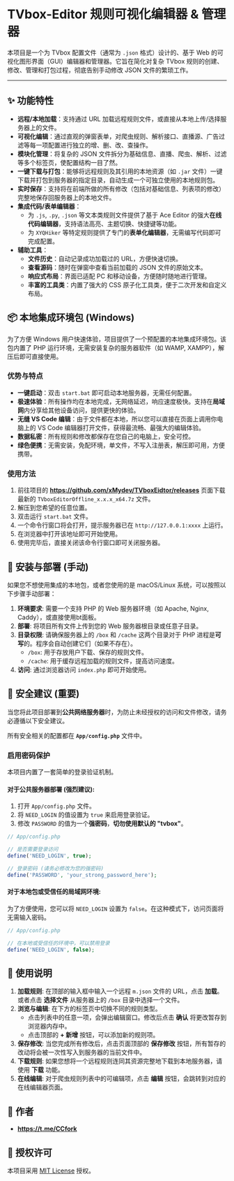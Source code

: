 # TVbox-Editor 规则可视化编辑器 & 管理器

本项目是一个为 TVbox 配置文件（通常为 `.json` 格式）设计的、基于 Web 的可视化图形界面（GUI）编辑器和管理器。它旨在简化对复杂 TVbox 规则的创建、修改、管理和打包过程，彻底告别手动修改 JSON 文件的繁琐工作。

---

## ✨ 功能特性

* **远程/本地加载**：支持通过 URL 加载远程规则文件，或直接从本地上传/选择服务器上的文件。
* **可视化编辑**：通过直观的弹窗表单，对爬虫规则、解析接口、直播源、广告过滤等每一项配置进行独立的增、删、改、查操作。
* **模块化管理**：将复杂的 JSON 文件拆分为基础信息、直播、爬虫、解析、过滤等多个标签页，使配置结构一目了然。
* **一键下载与打包**：能够将远程规则及其引用的本地资源（如 `.jar` 文件）一键下载并打包到服务器的指定目录，自动生成一个可独立使用的本地规则包。
* **实时保存**：支持将在前端所做的所有修改（包括对基础信息、列表项的修改）完整地保存回服务器上的本地文件。
* **集成代码/表单编辑器**：
    * 为 `.js`, `.py`, `.json` 等文本类规则文件提供了基于 Ace Editor 的强大**在线代码编辑器**，支持语法高亮、主题切换、快捷键等功能。
    * 为 `XYQHiker` 等特定规则提供了专门的**表单化编辑器**，无需编写代码即可完成配置。
* **辅助工具**：
    * **文件历史**：自动记录成功加载过的 URL，方便快速切换。
    * **查看源码**：随时在弹窗中查看当前加载的 JSON 文件的原始文本。
    * **响应式布局**：界面已适配 PC 和移动设备，方便随时随地进行管理。
    * **丰富的工具类**：内置了强大的 CSS 原子化工具类，便于二次开发和自定义布局。

## 📦 本地集成环境包 (Windows)

为了方便 Windows 用户快速体验，项目提供了一个预配置的本地集成环境包。该包内置了 PHP 运行环境，无需安装复杂的服务器软件（如 WAMP, XAMPP），解压后即可直接使用。

### 优势与特点

* **一键启动**：双击 `start.bat` 即可启动本地服务器，无需任何配置。
* **极速体验**：所有操作均在本地完成，无网络延迟，响应速度极快。支持在**局域网**内分享给其他设备访问，提供更快的体验。
* **无缝 VS Code 编辑**：由于文件都在本地，所以您可以直接在页面上调用你电脑上的 VS Code 编辑器打开文件，获得最流畅、最强大的编辑体验。
* **数据私密**：所有规则和修改都保存在您自己的电脑上，安全可控。
* **绿色便携**：无需安装，免配环境，单文件，不写入注册表，解压即可用，方便携带。

### 使用方法

1.  前往项目的 **https://github.com/xMydev/TVboxEidtor/releases** 页面下载最新的 `TVboxEditorOffline_x.x.x_x64.7z` 文件。
2.  解压到您希望的任意位置。
3.  双击运行 `start.bat` 文件。
4.  一个命令行窗口将会打开，提示服务器已在 `http://127.0.0.1:xxxx` 上运行。
5.  在浏览器中打开该地址即可开始使用。
6.  使用完毕后，直接关闭该命令行窗口即可关闭服务器。

## 🔧 安装与部署 (手动)

如果您不想使用集成的本地包，或者您使用的是 macOS/Linux 系统，可以按照以下步骤手动部署：

1.  **环境要求**: 需要一个支持 PHP 的 Web 服务器环境（如 Apache, Nginx, Caddy），或直接使用bt面板。
2.  **部署**: 将项目所有文件上传到您的 Web 服务器根目录或任意子目录。
3.  **目录权限**: 请确保服务器上的 `/box` 和 `/cache` 这两个目录对于 PHP 进程是**可写**的。程序会自动创建它们（如果不存在）。
    * `/box`: 用于存放用户下载、保存的规则文件。
    * `/cache`: 用于缓存远程加载的规则文件，提高访问速度。
4.  **访问**: 通过浏览器访问 `index.php` 即可开始使用。

## 🔐 安全建议 (重要)

当您将此项目部署到**公共网络服务器**时，为防止未经授权的访问和文件修改，请务必遵循以下安全建议。

所有安全相关的配置都在 **`App/config.php`** 文件中。

### 启用密码保护

本项目内置了一套简单的登录验证机制。

#### **对于公共服务器部署 (强烈建议):**

1.  打开 `App/config.php` 文件。
2.  将 `NEED_LOGIN` 的值设置为 `true` 来启用登录验证。
3.  修改 `PASSWORD` 的值为一个**强密码**，**切勿使用默认的 "tvbox"**。

```php
// App/config.php

// 是否需要登录访问
define('NEED_LOGIN', true);

// 登录密码 (请务必修改为您的强密码)
define('PASSWORD', 'your_strong_password_here');
```

#### **对于本地包或受信任的局域网环境:**

为了方便使用，您可以将 `NEED_LOGIN` 设置为 `false`。在这种模式下，访问页面将无需输入密码。

```php
// App/config.php

// 在本地或受信任的环境中，可以禁用登录
define('NEED_LOGIN', false);
```

## 📖 使用说明

1.  **加载规则**: 在顶部的输入框中输入一个远程 `m.json` 文件的 URL，点击 **加载**。或者点击 **选择文件** 从服务器上的 `/box` 目录中选择一个文件。
2.  **浏览与编辑**: 在下方的标签页中切换不同的规则类型。
    * 点击列表中的任意一项，会弹出编辑窗口。修改后点击 **确认** 将更改暂存到浏览器内存中。
    * 点击顶部的 **+ 新增** 按钮，可以添加新的规则项。
3.  **保存修改**: 当您完成所有修改后，点击页面顶部的 **保存修改** 按钮，所有暂存的改动将会被一次性写入到服务器的当前文件中。
4.  **下载规则**: 如果您想将一个远程规则连同其资源完整地下载到本地服务器，请使用 **下载** 功能。
5.  **在线编辑**: 对于爬虫规则列表中的可编辑项，点击 **编辑** 按钮，会跳转到对应的在线编辑器页面。

## 👤 作者

* **https://t.me/CCfork**

## 📄 授权许可

本项目采用 [MIT License](https://opensource.org/licenses/MIT) 授权。
